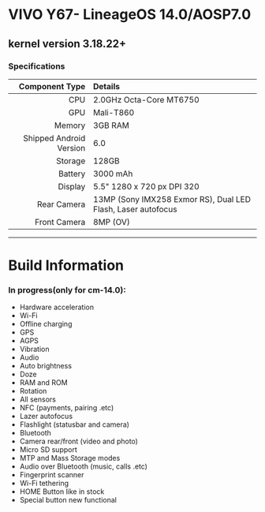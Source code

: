 VIVO Y67- LineageOS 14.0/AOSP7.0
==============

## kernel version 3.18.22+

### Specifications

Component Type | Details
-------:|:-------------------------
CPU     | 2.0GHz Octa-Core MT6750
GPU     | Mali-T860
Memory  | 3GB RAM
Shipped Android Version | 6.0
Storage | 128GB
Battery | 3000 mAh
Display | 5.5" 1280 x 720 px DPI 320
Rear Camera | 13MP (Sony IMX258 Exmor RS), Dual LED Flash, Laser autofocus
Front Camera | 8MP (OV)

---

# Build Information

### In progress(only for cm-14.0):
 * Hardware acceleration
 * Wi-Fi
 * Offline charging
 * GPS
 * AGPS
 * Vibration
 * Audio
 * Auto brightness
 * Doze
 * RAM and ROM
 * Rotation
 * All sensors
 * NFC (payments, pairing .etc)
 * Lazer autofocus
 * Flashlight (statusbar and camera)
 * Bluetooth
 * Camera rear/front (video and photo)
 * Micro SD support
 * MTP and Mass Storage modes
 * Audio over Bluetooth (music, calls .etc)
 * Fingerprint scanner
 * Wi-Fi tethering
 * HOME Button like in stock
 * Special button new functional
